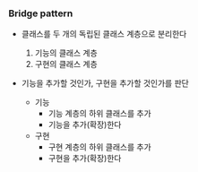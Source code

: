 <h3> Bridge pattern </h3>

- 클래스를 두 개의 독립된 클래스 계층으로 분리한다
    1. 기능의 클래스 계층
    2. 구현의 클래스 계층
    
- 기능을 추가할 것인가, 구현을 추가할 것인가를 판단
    - 기능
        - 기능 계층의 하위 클래스를 추가
        - 기능을 추가(확장)한다
    - 구현
        - 구현 계층의 하위 클래스를 추가
        - 구현을 추가(확장)한다